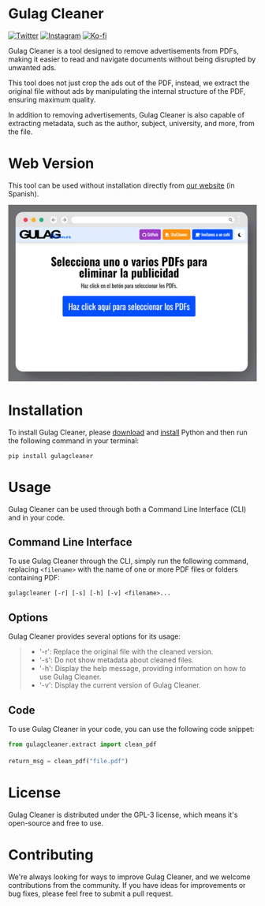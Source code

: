 
# Gulag Cleaner


[![Twitter](https://a11ybadges.com/badge?logo=twitter)](https://twitter.com/gulagcleaner)
[![Instagram](https://a11ybadges.com/badge?logo=instagram)](https://www.instagram.com/gulagcleaner/)
[![Ko-fi](https://a11ybadges.com/badge?logo=kofi)](https://ko-fi.com/L3L86VEX9)


Gulag Cleaner is a tool designed to remove advertisements from PDFs, making it easier to read and navigate documents without being disrupted by unwanted ads.

This tool does not just crop the ads out of the PDF, instead, we extract the original file without ads by manipulating the internal structure of the PDF, ensuring maximum quality.

In addition to removing advertisements, Gulag Cleaner is also capable of extracting metadata, such as the author, subject, university, and more, from the file.

# Web Version

This tool can be used without installation directly from [our website](https://gulagcleaner.com) (in Spanish).

[![Gulag Cleaner webpage](https://raw.githubusercontent.com/YM162/gulagcleaner/main/assets/web_mockup.png)](https://gulagcleaner.com)

# Installation

To install Gulag Cleaner, please [download](https://www.python.org/downloads/) and [install](https://wiki.python.org/moin/BeginnersGuide/Download) Python and then run the following command in your terminal:
```
pip install gulagcleaner
```

# Usage

Gulag Cleaner can be used through both a Command Line Interface (CLI) and in your code.

## Command Line Interface

To use Gulag Cleaner through the CLI, simply run the following command, replacing `<filename>` with the name of one or more PDF files or folders containing PDF:

```
gulagcleaner [-r] [-s] [-h] [-v] <filename>...
```

## Options

Gulag Cleaner provides several options for its usage:

> * '-r': Replace the original file with the cleaned version.
> * '-s': Do not show metadata about cleaned files.
> * '-h': Display the help message, providing information on how to use Gulag Cleaner.
> * '-v': Display the current version of Gulag Cleaner.

## Code

To use Gulag Cleaner in your code, you can use the following code snippet:

```python
from gulagcleaner.extract import clean_pdf

return_msg = clean_pdf("file.pdf")
```

# License
Gulag Cleaner is distributed under the GPL-3 license, which means it's open-source and free to use.

# Contributing
We're always looking for ways to improve Gulag Cleaner, and we welcome contributions from the community. If you have ideas for improvements or bug fixes, please feel free to submit a pull request.
